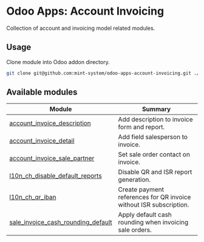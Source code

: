 # Odoo Apps: Account Invoicing

Collection of account and invoicing model related modules.

## Usage

Clone module into Odoo addon directory.

```bash
git clone git@github.com:mint-system/odoo-apps-account-invoicing.git ./addons/account_invoicing
```

## Available modules

| Module | Summary |
| --- | --- |
| [account_invoice_description](account_invoice_description) |         Add description to invoice form and report. |
| [account_invoice_detail](account_invoice_detail) |         Add field salesperson to invoice. |
| [account_invoice_sale_partner](account_invoice_sale_partner) |         Set sale order contact on invoice. |
| [l10n_ch_disable_default_reports](l10n_ch_disable_default_reports) |         Disable QR and ISR report generation. |
| [l10n_ch_qr_iban](l10n_ch_qr_iban) |         Create payment references for QR invoice without ISR subscription. |
| [sale_invoice_cash_rounding_default](sale_invoice_cash_rounding_default) |         Apply default cash rounding when invoicing sale orders. |
